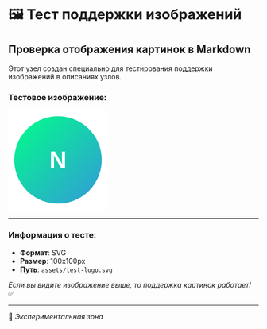 # 🖼️ Тест поддержки изображений

## Проверка отображения картинок в Markdown

Этот узел создан специально для тестирования поддержки изображений в описаниях узлов.

### Тестовое изображение:

![Тестовый логотип](assets/test-logo.svg)

---

### Информация о тесте:
- **Формат**: SVG
- **Размер**: 100x100px
- **Путь**: `assets/test-logo.svg`

*Если вы видите изображение выше, то поддержка картинок работает!* ✅

---

🧪 *Экспериментальная зона* 